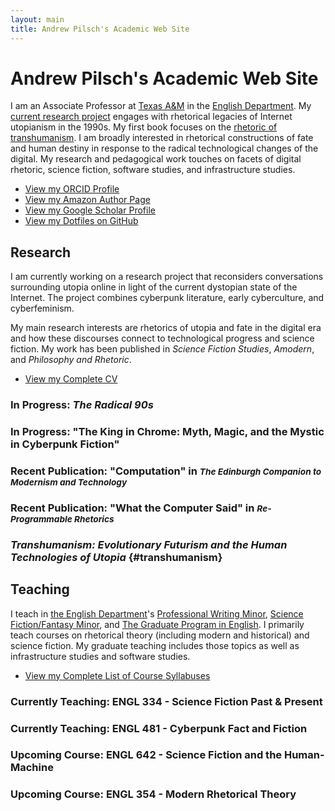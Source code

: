 ```yaml
---
layout: main
title: Andrew Pilsch's Academic Web Site
---
```


# Andrew Pilsch\'s Academic Web Site

I am an Associate Professor at [Texas A&M](http://www.tamu.edu) in the
[English Department](http://www.english.tamu.edu/). My [current research
project](#research) engages with rhetorical legacies of Internet
utopianism in the 1990s. My first book focuses on the [rhetoric of
transhumanism](#transhumanism). I am broadly interested in rhetorical
constructions of fate and human destiny in response to the radical
technological changes of the digital. My research and pedagogical work
touches on facets of digital rhetoric, science fiction, software
studies, and infrastructure studies.

-   [View my ORCID Profile](http://orcid.org/0000-0002-4574-9387)
-   [View my Amazon Author Page](https://amazon.com/author/andrewpilsch)
-   [View my Google Scholar
    Profile](https://scholar.google.com/citations?hl=en&user=QpZ-KiMAAAAJ)
-   [View my Dotfiles on GitHub](https://github.com/oncomouse/dotfiles)

## Research

I am currently working on a research project that reconsiders
conversations surrounding utopia online in light of the current
dystopian state of the Internet. The project combines cyberpunk
literature, early cyberculture, and cyberfeminism.

My main research interests are rhetorics of utopia and fate in the
digital era and how these discourses connect to technological progress
and science fiction. My work has been published in *Science Fiction
Studies*, *Amodern*, and *Philosophy and Rhetoric*.

-   [View my Complete CV](/cv)

### In Progress: *The Radical 90s*

### In Progress: "The King in Chrome: Myth, Magic, and the Mystic in Cyberpunk Fiction"

### Recent Publication: "Computation" in <small>*The Edinburgh Companion to Modernism and Technology*</small>

### Recent Publication: "What the Computer Said" in <small>*Re-Programmable Rhetorics*</small>

### *Transhumanism: Evolutionary Futurism and the Human Technologies of Utopia* {#transhumanism}

## Teaching

I teach in [the English Department](http://english.tamu.edu)'s
[Professional Writing Minor](), [Science Fiction/Fantasy Minor](), and
[The Graduate Program in English](). I primarily teach courses on
rhetorical theory (including modern and historical) and science fiction.
My graduate teaching includes those topics as well as infrastructure
studies and software studies.

-   [View my Complete List of Course
    Syllabuses](https://oncomouse.github.io/courses)

### Currently Teaching: ENGL 334 - Science Fiction Past & Present

### Currently Teaching: ENGL 481 - Cyberpunk Fact and Fiction

### Upcoming Course: ENGL 642 - Science Fiction and the Human-Machine

### Upcoming Course: ENGL 354 - Modern Rhetorical Theory